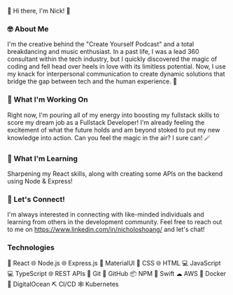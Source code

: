 👋 Hi there, I'm Nick! 👋

### 🤓 About Me

I'm the creative behind the "Create Yourself Podcast" and a total breakdancing and music enthusiast. In a past life, I was a lead 360 consultant within the tech industry, but I quickly discovered the magic of coding and fell head over heels in love with its limitless potential. Now, I use my knack for interpersonal communication to create dynamic solutions that bridge the gap between tech and the human experience. 🤪

### 🔭 What I'm Working On

Right now, I'm pouring all of my energy into boosting my fullstack skills to score my dream job as a Fullstack Developer! I'm already feeling the excitement of what the future holds and am beyond stoked to put my new knowledge into action. Can you feel the magic in the air? I sure can! 🪄

### 🌱 What I'm Learning

Sharpening my React skills, along with creating some APIs on the backend using Node & Express! 

### 💬 Let's Connect!

I'm always interested in connecting with like-minded individuals and learning from others in the development community. Feel free to reach out to me on https://www.linkedin.com/in/nicholoshoang/ and let's chat!

### Technologies
🚀 React
🌐 Node.js
🌐 Express.js
🎨 MaterialUI
🎨 CSS
🌐 HTML
💻 JavaScript
💻 TypeScript
🌐 REST APIs
🐙 Git
🐙 GitHub
📦 NPM
🍎 Swift
☁ AWS
🐳 Docker
🌊 DigitalOcean
⛏ CI/CD
🕸 Kubernetes 
